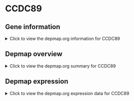 <h1>CCDC89</h1>

<h2>Gene information</h2>
<details>
  <summary>Click to view the depmap.org information for CCDC89</summary>
  <iframe src="https://depmap.org/portal/gene/CCDC89?tab=about" style="border:none;width:100%;height:800px"></iframe>
</details>

<h2>Depmap overview</h2>
<details>
  <summary>Click to view the depmap.org summary for CCDC89</summary>
  <iframe src="https://depmap.org/portal/gene/CCDC89?tab=overview" style="border:none;width:100%;height:800px"></iframe>
</details>

<h2>Depmap expression</h2>
<details>
  <summary>Click to view the depmap.org expression data for CCDC89</summary>
  <iframe src="https://depmap.org/portal/gene/CCDC89?tab=characterization" style="border:none;width:100%;height:800px"></iframe>
</details>


<!--
<h2>Reactome Pathway diagram</h2>
<details>
  <summary>Click to view Reactome pathway for CCDC89</summary>
  PNAME
</details>
-->


